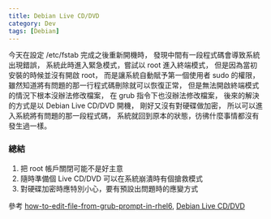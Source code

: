 ```yaml
---
title: Debian Live CD/DVD
category: Dev
tags: [Debian]
---
```


今天在設定 /etc/fstab 完成之後重新開機時，
發現中間有一段程式碼會導致系統出現錯誤，
系統此時進入緊急模式，嘗試以 root 進入終端模式，
但是因為當初安裝的時候並沒有開啟 root，
而是讓系統自動賦予第一個使用者 sudo 的權限，
雖然知道將有問題的那一行程式碼刪除就可以恢復正常，
但是無法開啟終端模式的情況下根本沒辦法修改檔案，
在 grub 指令下也沒辦法修改檔案，
後來的解決的方式是以 Debian Live CD/DVD 開機，
剛好又沒有對硬碟做加密，
所以可以進入系統將有問題的那一段程式碼，
系統就回到原本的狀態，彷彿什麼事情都沒有發生過一樣。

### 總結

1. 把 root 帳戶關閉可能不是好主意
2. 隨時準備個 Live CD/DVD 可以在系統崩潰時有個搶救模式
3. 對硬碟加密時應特別小心，要有預設出問題時的應變方式

參考 [how-to-edit-file-from-grub-prompt-in-rhel6](http://unix.stackexchange.com/questions/78433/how-to-edit-file-from-grub-prompt-in-rhel6),
[Debian Live CD/DVD](https://www.debian.org/CD/live/)

